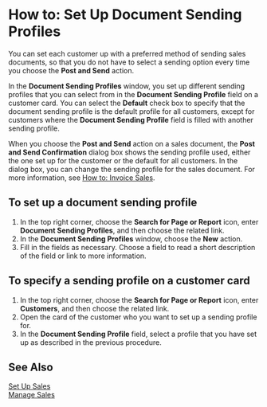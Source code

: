 <properties
                pageTitle="How to: Set Up Document Sending Profiles| Financials"
                description="How to: Set Up Document Sending Profiles"
                services="project-madeira"
                documentationCenter=""
                authors="SorenGP"
/>
<tags
    ms.service="project-madeira"
    ms.topic="article"
    ms.devlang="na"
    ms.tgt_pltfrm="na"
    ms.workload="na"
    ms.date="10/31/2016"
    ms.author="SorenGP" />

# How to: Set Up Document Sending Profiles
You can set each customer up with a preferred method of sending sales documents, so that you do not have to select a sending option every time you choose the **Post and Send** action.

In the **Document Sending Profiles** window, you set up different sending profiles that you can select from in the **Document Sending Profile** field on a customer card. You can select the **Default** check box to specify that the document sending profile is the default profile for all customers, except for customers where the **Document Sending Profile** field is filled with another sending profile.

When you choose the **Post and Send** action on a sales document, the **Post and Send Confirmation** dialog box shows the sending profile used, either the one set up for the customer or the default for all customers. In the dialog box, you can change the sending profile for the sales document. For more information, see [How to: Invoice Sales](sales-how-invoice-sales.md).

## To set up a document sending profile
1. In the top right corner, choose the **Search for Page or Report** icon, enter **Document Sending Profiles**, and then choose the related link.
2. In the **Document Sending Profiles** window, choose the **New** action.
3. Fill in the fields as necessary. Choose a field to read a short description of the field or link to more information.

## To specify a sending profile on a customer card
1. In the top right corner, choose the **Search for Page or Report** icon, enter **Customers**, and then choose the related link.
2. Open the card of the customer who you want to set up a sending profile for.
3. In the **Document Sending Profile** field, select a profile that you have set up as described in the previous procedure.

## See Also  
[Set Up Sales](sales-setup-sales.md)  
[Manage Sales](sales-manage-sales.md)
